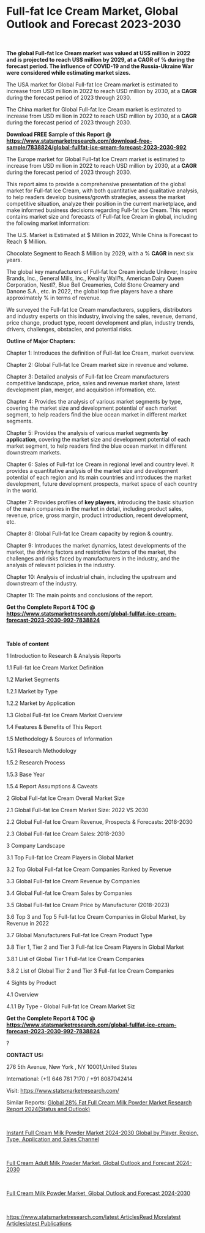 <h1>Full-fat Ice Cream Market, Global Outlook and Forecast 2023-2030</h1><br/><p><strong>The global Full-fat Ice Cream market was valued at US$ million in 2022 and is projected to reach US$ million by 2029, at a <strong>CAGR</strong> of % during the forecast period. The influence of COVID-19 and the Russia-Ukraine War were considered while estimating market sizes.</strong></p>
 
 
 
 <p>The USA market for Global Full-fat Ice Cream market is estimated to increase from USD million in 2022 to reach USD million by 2030, at a <strong>CAGR</strong> during the forecast period of 2023 through 2030.</p>
 
 
 
 <p>The China market for Global Full-fat Ice Cream market is estimated to increase from USD million in 2022 to reach USD million by 2030, at a <strong>CAGR</strong> during the forecast period of 2023 through 2030.</p>
 
 
 
 <p><strong>Download FREE Sample of this Report @ <a href="https://www.statsmarketresearch.com/download-free-sample/7838824/global-fullfat-ice-cream-forecast-2023-2030-992">https://www.statsmarketresearch.com/download-free-sample/7838824/global-fullfat-ice-cream-forecast-2023-2030-992</a></strong></p>
 
 
 
 <p>The Europe market for Global Full-fat Ice Cream market is estimated to increase from USD million in 2022 to reach USD million by 2030, at a <strong>CAGR</strong> during the forecast period of 2023 through 2030.</p>
 
 
 
 <p>This report aims to provide a comprehensive presentation of the global market for Full-fat Ice Cream, with both quantitative and qualitative analysis, to help readers develop business/growth strategies, assess the market competitive situation, analyze their position in the current marketplace, and make informed business decisions regarding Full-fat Ice Cream. This report contains market size and forecasts of Full-fat Ice Cream in global, including the following market information:</p>
 
 
 
 <p>The U.S. Market is Estimated at $ Million in 2022, While China is Forecast to Reach $ Million.</p>
 
 
 
 <p>Chocolate Segment to Reach $ Million by 2029, with a % <strong>CAGR</strong> in next six years.</p>
 
 
 
 <p>The global key manufacturers of Full-fat Ice Cream include Unilever, Inspire Brands, Inc., General Mills, Inc., Kwality Wall?s, American Dairy Queen Corporation, Nestl?, Blue Bell Creameries, Cold Stone Creamery and Danone S.A., etc. in 2022, the global top five players have a share approximately % in terms of revenue.</p>
 
 
 
 <p>We surveyed the Full-fat Ice Cream manufacturers, suppliers, distributors and industry experts on this industry, involving the sales, revenue, demand, price change, product type, recent development and plan, industry trends, drivers, challenges, obstacles, and potential risks.</p>
 
 
 
 <p><strong>Outline of Major Chapters:</strong></p>
 
 
 
 <p>Chapter 1: Introduces the definition of Full-fat Ice Cream, market overview.</p>
 
 
 
 <p>Chapter 2: Global Full-fat Ice Cream market size in revenue and volume.</p>
 
 
 
 <p>Chapter 3: Detailed analysis of Full-fat Ice Cream manufacturers competitive landscape, price, sales and revenue market share, latest development plan, merger, and acquisition information, etc.</p>
 
 
 
 <p>Chapter 4: Provides the analysis of various market segments by type, covering the market size and development potential of each market segment, to help readers find the blue ocean market in different market segments.</p>
 
 
 
 <p>Chapter 5: Provides the analysis of various market segments <strong>by application</strong>, covering the market size and development potential of each market segment, to help readers find the blue ocean market in different downstream markets.</p>
 
 
 
 <p>Chapter 6: Sales of Full-fat Ice Cream in regional level and country level. It provides a quantitative analysis of the market size and development potential of each region and its main countries and introduces the market development, future development prospects, market space of each country in the world.</p>
 
 
 
 <p>Chapter 7: Provides profiles of <strong>key players</strong>, introducing the basic situation of the main companies in the market in detail, including product sales, revenue, price, gross margin, product introduction, recent development, etc.</p>
 
 
 
 <p>Chapter 8: Global Full-fat Ice Cream capacity by region & country.</p>
 
 
 
 <p>Chapter 9: Introduces the market dynamics, latest developments of the market, the driving factors and restrictive factors of the market, the challenges and risks faced by manufacturers in the industry, and the analysis of relevant policies in the industry.</p>
 
 
 
 <p>Chapter 10: Analysis of industrial chain, including the upstream and downstream of the industry.</p>
 
 
 
 <p>Chapter 11: The main points and conclusions of the report.</p>
 
 
 
 <div><b>Get the Complete Report & TOC @ <a href="https://www.statsmarketresearch.com/global-fullfat-ice-cream-forecast-2023-2030-992-7838824">https://www.statsmarketresearch.com/global-fullfat-ice-cream-forecast-2023-2030-992-7838824</a></b></div>
 
 
 
 <p><br />
 
 <b>Table of content</b></p>
 
 
 
 <p>1 Introduction to Research & Analysis Reports<br />
 
 1.1 Full-fat Ice Cream Market Definition<br />
 
 1.2 Market Segments<br />
 
 1.2.1 Market by Type<br />
 
 1.2.2 Market by Application<br />
 
 1.3 Global Full-fat Ice Cream Market Overview<br />
 
 1.4 Features & Benefits of This Report<br />
 
 1.5 Methodology & Sources of Information<br />
 
 1.5.1 Research Methodology<br />
 
 1.5.2 Research Process<br />
 
 1.5.3 Base Year<br />
 
 1.5.4 Report Assumptions & Caveats<br />
 
 2 Global Full-fat Ice Cream Overall Market Size<br />
 
 2.1 Global Full-fat Ice Cream Market Size: 2022 VS 2030<br />
 
 2.2 Global Full-fat Ice Cream Revenue, Prospects & Forecasts: 2018-2030<br />
 
 2.3 Global Full-fat Ice Cream Sales: 2018-2030<br />
 
 3 Company Landscape<br />
 
 3.1 Top Full-fat Ice Cream Players in Global Market<br />
 
 3.2 Top Global Full-fat Ice Cream Companies Ranked by Revenue<br />
 
 3.3 Global Full-fat Ice Cream Revenue by Companies<br />
 
 3.4 Global Full-fat Ice Cream Sales by Companies<br />
 
 3.5 Global Full-fat Ice Cream Price by Manufacturer (2018-2023)<br />
 
 3.6 Top 3 and Top 5 Full-fat Ice Cream Companies in Global Market, by Revenue in 2022<br />
 
 3.7 Global Manufacturers Full-fat Ice Cream Product Type<br />
 
 3.8 Tier 1, Tier 2 and Tier 3 Full-fat Ice Cream Players in Global Market<br />
 
 3.8.1 List of Global Tier 1 Full-fat Ice Cream Companies<br />
 
 3.8.2 List of Global Tier 2 and Tier 3 Full-fat Ice Cream Companies<br />
 
 4 Sights by Product<br />
 
 4.1 Overview<br />
 
 4.1.1 By Type - Global Full-fat Ice Cream Market Siz</p>
 
 
 
 <div><b>Get the Complete Report & TOC @ <a href="https://www.statsmarketresearch.com/global-fullfat-ice-cream-forecast-2023-2030-992-7838824">https://www.statsmarketresearch.com/global-fullfat-ice-cream-forecast-2023-2030-992-7838824</a></b></div>
 
 
 
 <p>? </p>
 
 
 
 <p><b>CONTACT US:</b><br />
 
 276 5th Avenue, New York , NY 10001,United States<br />
 
 International: (+1) 646 781 7170 / +91 8087042414<br />
 
 Visit: <a href="https://www.statsmarketresearch.com/">https://www.statsmarketresearch.com/</a><br />
 
 Similar Reports: <a href="https://www.statsmarketresearch.com/global-fullfat-ice-cream-forecast-2023-2030-992-7838824">Global 28% Fat Full Cream Milk Powder Market Research Report 2024(Status and Outlook)</a><br />
 
 <br />
 
 <a href="https://www.statsmarketresearch.com/global-fullfat-ice-cream-forecast-2023-2030-992-7838824">Instant Full Cream Milk Powder Market 2024-2030 Global by Player, Region, Type, Application and Sales Channel</a><br />
 
 <br />
 
 <a href="https://www.statsmarketresearch.com/global-fullfat-ice-cream-forecast-2023-2030-992-7838824">Full Cream Adult Milk Powder Market, Global Outlook and Forecast 2024-2030</a><br />
 
 <br />
 
 <a href="https://www.statsmarketresearch.com/global-fullfat-ice-cream-forecast-2023-2030-992-7838824">Full Cream Milk Powder Market, Global Outlook and Forecast 2024-2030</a><br />
 
 <br />
 
 <a href="https://gyeongbokgung.com">https://www.statsmarketresearch.com/</a><a href="https://hallyeomaritime.com">latest Articles</a><a href="https://jingwansa.com">Read More</a><a href="https://nguoiviet.jp/">latest Articles</a><a href="https://www.intelmarketresearch.com/">latest Publications</a></p>